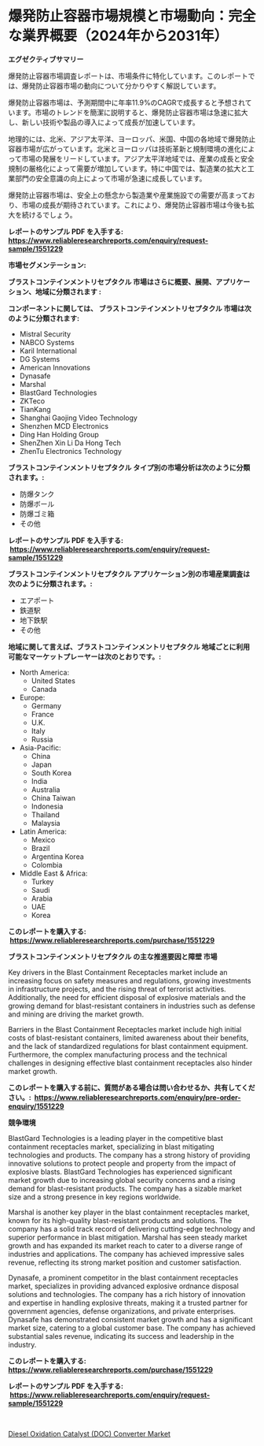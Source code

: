 <p><h1>爆発防止容器市場規模と市場動向：完全な業界概要（2024年から2031年）</h1></p><p><strong>エグゼクティブサマリー</strong></p>
<p><p>爆発防止容器市場調査レポートは、市場条件に特化しています。このレポートでは、爆発防止容器市場の動向について分かりやすく解説しています。</p><p>爆発防止容器市場は、予測期間中に年率11.9%のCAGRで成長すると予想されています。市場のトレンドを簡潔に説明すると、爆発防止容器市場は急速に拡大し、新しい技術や製品の導入によって成長が加速しています。</p><p>地理的には、北米、アジア太平洋、ヨーロッパ、米国、中国の各地域で爆発防止容器市場が広がっています。北米とヨーロッパは技術革新と規制環境の進化によって市場の発展をリードしています。アジア太平洋地域では、産業の成長と安全規制の厳格化によって需要が増加しています。特に中国では、製造業の拡大と工業部門の安全意識の向上によって市場が急速に成長しています。</p><p>爆発防止容器市場は、安全上の懸念から製造業や産業施設での需要が高まっており、市場の成長が期待されています。これにより、爆発防止容器市場は今後も拡大を続けるでしょう。</p></p>
<p><strong>レポートのサンプル PDF を入手する: <a href="https://www.reliableresearchreports.com/enquiry/request-sample/1551229">https://www.reliableresearchreports.com/enquiry/request-sample/1551229</a></strong></p>
<p><strong>市場セグメンテーション:</strong></p>
<p><strong> ブラストコンテインメントリセプタクル 市場はさらに概要、展開、アプリケーション、地域に分類されます :</strong></p>
<p><strong>コンポーネントに関しては、 ブラストコンテインメントリセプタクル 市場は次のように分類されます: &nbsp;</strong></p>
<p><ul><li>Mistral Security</li><li>NABCO Systems</li><li>Karil International</li><li>DG Systems</li><li>American Innovations</li><li>Dynasafe</li><li>Marshal</li><li>BlastGard Technologies</li><li>ZKTeco</li><li>TianKang</li><li>Shanghai Gaojing Video Technology</li><li>Shenzhen MCD Electronics</li><li>Ding Han Holding Group</li><li>ShenZhen Xin Li Da Hong Tech</li><li>ZhenTu Electronics Technology</li></ul></p>
<p><strong> ブラストコンテインメントリセプタクル タイプ別の市場分析は次のように分類されます。:</strong></p>
<p><ul><li>防爆タンク</li><li>防爆ボール</li><li>防爆ゴミ箱</li><li>その他</li></ul></p>
<p><strong>レポートのサンプル PDF を入手する: &nbsp;<a href="https://www.reliableresearchreports.com/enquiry/request-sample/1551229">https://www.reliableresearchreports.com/enquiry/request-sample/1551229</a></strong></p>
<p><strong> ブラストコンテインメントリセプタクル アプリケーション別の市場産業調査は次のように分類されます。:</strong></p>
<p><ul><li>エアポート</li><li>鉄道駅</li><li>地下鉄駅</li><li>その他</li></ul></p>
<p><strong>地域に関して言えば、ブラストコンテインメントリセプタクル 地域ごとに利用可能なマーケットプレーヤーは次のとおりです。:</strong></p>
<p><ul>
    <li>
        North America:
        <ul>
            <li>United States</li>
            <li>Canada</li>
        </ul>
    </li>
    <li>
        Europe:
        <ul>
            <li>Germany</li>
            <li>France</li>
            <li>U.K.</li>
            <li>Italy</li>
            <li>Russia</li>
        </ul>
    </li>
    <li>
        Asia-Pacific:
        <ul>
            <li>China</li>
            <li>Japan</li>
            <li>South Korea</li>
            <li>India</li>
            <li>Australia</li>
            <li>China Taiwan</li>
            <li>Indonesia</li>
            <li>Thailand</li>
            <li>Malaysia</li>
        </ul>
    </li>
    <li>
        Latin America:
        <ul>
            <li>Mexico</li>
            <li>Brazil</li>
            <li>Argentina Korea</li>
            <li>Colombia</li>
        </ul>
    </li>
    <li>
        Middle East & Africa:
        <ul>
            <li>Turkey</li>
            <li>Saudi</li>
            <li>Arabia</li>
            <li>UAE</li>
            <li>Korea</li>
        </ul>
    </li>
    </ul></p>
<p><strong>このレポートを購入する: &nbsp;<a href="https://www.reliableresearchreports.com/purchase/1551229">https://www.reliableresearchreports.com/purchase/1551229</a></strong></p>
<p><strong>ブラストコンテインメントリセプタクル の主な推進要因と障壁 市場</strong></p>
<p><p>Key drivers in the Blast Containment Receptacles market include an increasing focus on safety measures and regulations, growing investments in infrastructure projects, and the rising threat of terrorist activities. Additionally, the need for efficient disposal of explosive materials and the growing demand for blast-resistant containers in industries such as defense and mining are driving the market growth.</p><p>Barriers in the Blast Containment Receptacles market include high initial costs of blast-resistant containers, limited awareness about their benefits, and the lack of standardized regulations for blast containment equipment. Furthermore, the complex manufacturing process and the technical challenges in designing effective blast containment receptacles also hinder market growth.</p></p>
<p><strong>このレポートを購入する前に、質問がある場合は問い合わせるか、共有してください。:&nbsp; <a href="https://www.reliableresearchreports.com/enquiry/pre-order-enquiry/1551229">https://www.reliableresearchreports.com/enquiry/pre-order-enquiry/1551229</a></strong></p>
<p><strong>競争環境</strong></p>
<p><p>BlastGard Technologies is a leading player in the competitive blast containment receptacles market, specializing in blast mitigating technologies and products. The company has a strong history of providing innovative solutions to protect people and property from the impact of explosive blasts. BlastGard Technologies has experienced significant market growth due to increasing global security concerns and a rising demand for blast-resistant products. The company has a sizable market size and a strong presence in key regions worldwide.</p><p>Marshal is another key player in the blast containment receptacles market, known for its high-quality blast-resistant products and solutions. The company has a solid track record of delivering cutting-edge technology and superior performance in blast mitigation. Marshal has seen steady market growth and has expanded its market reach to cater to a diverse range of industries and applications. The company has achieved impressive sales revenue, reflecting its strong market position and customer satisfaction.</p><p>Dynasafe, a prominent competitor in the blast containment receptacles market, specializes in providing advanced explosive ordnance disposal solutions and technologies. The company has a rich history of innovation and expertise in handling explosive threats, making it a trusted partner for government agencies, defense organizations, and private enterprises. Dynasafe has demonstrated consistent market growth and has a significant market size, catering to a global customer base. The company has achieved substantial sales revenue, indicating its success and leadership in the industry.</p></p>
<p><strong>このレポートを購入する: &nbsp; <a href="https://www.reliableresearchreports.com/purchase/1551229">https://www.reliableresearchreports.com/purchase/1551229</a></strong></p>
<p><strong>レポートのサンプル PDF を入手する: &nbsp;<a href="https://www.reliableresearchreports.com/enquiry/request-sample/1551229">https://www.reliableresearchreports.com/enquiry/request-sample/1551229</a></strong><strong></strong></p>
<p>&nbsp;</p>
<p><p><a href="https://noble-drawer-34c.notion.site/Diesel-Oxidation-Catalyst-DOC-Converter-Market-Analysis-and-Market-Size-Global-Industry-Overview--c15f5efb0b574a089088aa1def143bb9">Diesel Oxidation Catalyst (DOC) Converter Market</a></p></p>